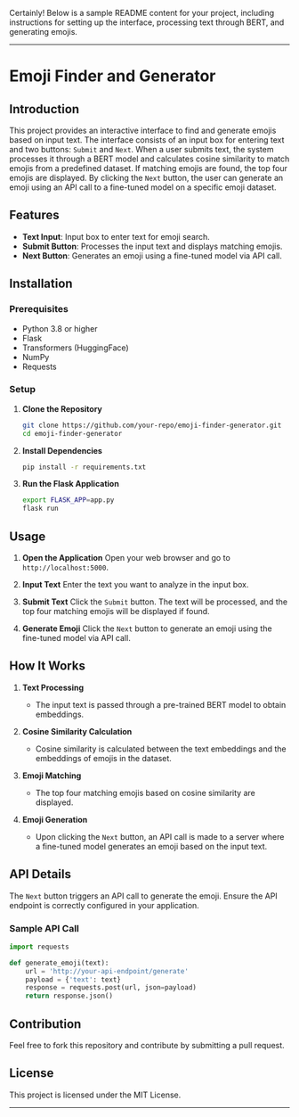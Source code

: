 Certainly! Below is a sample README content for your project, including instructions for setting up the interface, processing text through BERT, and generating emojis.

---

# Emoji Finder and Generator

## Introduction
This project provides an interactive interface to find and generate emojis based on input text. The interface consists of an input box for entering text and two buttons: `Submit` and `Next`. When a user submits text, the system processes it through a BERT model and calculates cosine similarity to match emojis from a predefined dataset. If matching emojis are found, the top four emojis are displayed. By clicking the `Next` button, the user can generate an emoji using an API call to a fine-tuned model on a specific emoji dataset.

## Features
- **Text Input**: Input box to enter text for emoji search.
- **Submit Button**: Processes the input text and displays matching emojis.
- **Next Button**: Generates an emoji using a fine-tuned model via API call.

## Installation

### Prerequisites
- Python 3.8 or higher
- Flask
- Transformers (HuggingFace)
- NumPy
- Requests

### Setup
1. **Clone the Repository**
   ```bash
   git clone https://github.com/your-repo/emoji-finder-generator.git
   cd emoji-finder-generator
   ```

2. **Install Dependencies**
   ```bash
   pip install -r requirements.txt
   ```

3. **Run the Flask Application**
   ```bash
   export FLASK_APP=app.py
   flask run
   ```

## Usage

1. **Open the Application**
   Open your web browser and go to `http://localhost:5000`.

2. **Input Text**
   Enter the text you want to analyze in the input box.

3. **Submit Text**
   Click the `Submit` button. The text will be processed, and the top four matching emojis will be displayed if found.

4. **Generate Emoji**
   Click the `Next` button to generate an emoji using the fine-tuned model via API call.

## How It Works

1. **Text Processing**
   - The input text is passed through a pre-trained BERT model to obtain embeddings.
   
2. **Cosine Similarity Calculation**
   - Cosine similarity is calculated between the text embeddings and the embeddings of emojis in the dataset.
   
3. **Emoji Matching**
   - The top four matching emojis based on cosine similarity are displayed.

4. **Emoji Generation**
   - Upon clicking the `Next` button, an API call is made to a server where a fine-tuned model generates an emoji based on the input text.

## API Details
The `Next` button triggers an API call to generate the emoji. Ensure the API endpoint is correctly configured in your application.

### Sample API Call
```python
import requests

def generate_emoji(text):
    url = 'http://your-api-endpoint/generate'
    payload = {'text': text}
    response = requests.post(url, json=payload)
    return response.json()
```

## Contribution
Feel free to fork this repository and contribute by submitting a pull request.

## License
This project is licensed under the MIT License.

---

